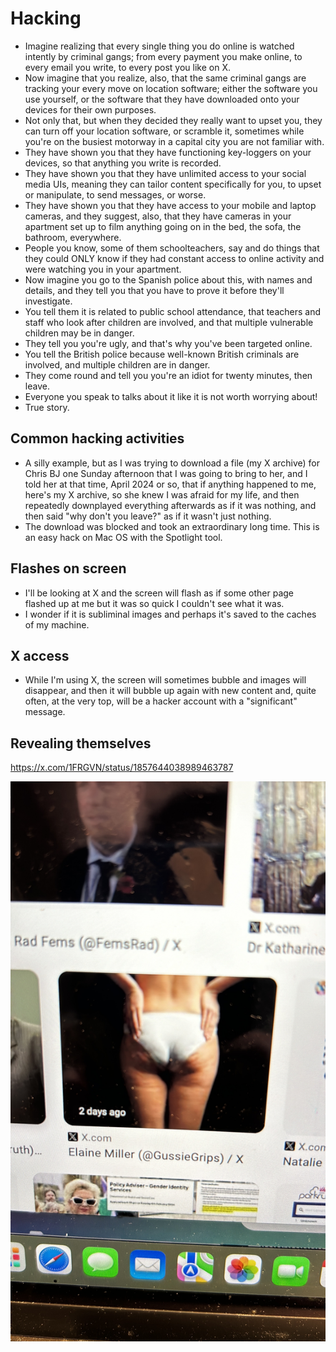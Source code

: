 # Hacking

- Imagine realizing that every single thing you do online is watched intently by criminal gangs; from every payment you make online, to every email you write, to every post you like on X.
- Now imagine that you realize, also, that the same criminal gangs are tracking your every move on location software; either the software you use yourself, or the software that they have downloaded onto your devices for their own purposes.
- Not only that, but when they decided they really want to upset you, they can turn off your location software, or scramble it, sometimes while you're on the busiest motorway in a capital city you are not familiar with.
- They have shown you that they have functioning key-loggers on your devices, so that anything you write is recorded.
- They have shown you that they have unlimited access to your social media UIs, meaning they can tailor content specifically for you, to upset or manipulate, to send messages, or worse.
- They have shown you that they have access to your mobile and laptop cameras, and they suggest, also, that they have cameras in your apartment set up to film anything going on in the bed, the sofa, the bathroom, everywhere.
- People you know, some of them schoolteachers, say and do things that they could ONLY know if they had constant access to online activity and were watching you in your apartment.
- Now imagine you go to the Spanish police about this, with names and details, and they tell you that you have to prove it before they'll investigate.
- You tell them it is related to public school attendance, that teachers and staff who look after children are involved, and that multiple vulnerable children may be in danger.
- They tell you you're ugly, and that's why you've been targeted online.
- You tell the British police because well-known British criminals are involved, and multiple children are in danger.
- They come round and tell you you're an idiot for twenty minutes, then leave.
- Everyone you speak to talks about it like it is not worth worrying about!
- True story.

## Common hacking activities

- A silly example, but as I was trying to download a file (my X archive) for Chris BJ one Sunday afternoon that I was going to bring to her, and I told her at that time, April 2024 or so, that if anything happened to me, here's my X archive, so she knew I was afraid for my life, and then repeatedly downplayed everything afterwards as if it was nothing, and then said "why don't you leave?" as if it wasn't just nothing.
- The download was blocked and took an extraordinary long time. This is an easy hack on Mac OS with the Spotlight tool.

## Flashes on screen

- I'll be looking at X and the screen will flash as if some other page flashed up at me but it was so quick I couldn't see what it was.
- I wonder if it is subliminal images and perhaps it's saved to the caches of my machine.

## X access

- While I'm using X, the screen will sometimes bubble and images will disappear, and then it will bubble up again with new content and, quite often, at the very top, will be a hacker account with a "significant" message.

## Revealing themselves

https://x.com/1FRGVN/status/1857644038989463787

![Me in my pants](../content/images/me-in-my-pants.JPG)
